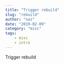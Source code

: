 ```yaml
---
title: "Trigger rebuild"
slug: "rebuild"
author: "naz"
date: "2019-02-09"
category: "misc"
tags:
    - misc
    - intro
---
```

Trigger rebuild
